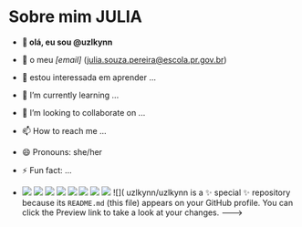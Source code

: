 # Sobre mim **JULIA**
- **👋 olá, eu sou @uzlkynn**
-  🫧 o meu *[email]* (julia.souza.pereira@escola.pr.gov.br)

- 📼 estou interessada em aprender   ...
- 🌱 I’m currently learning ...
- 💞️ I’m looking to collaborate on ...
- 📫 How to reach me ...
- 😄 Pronouns: she/her
- ⚡ Fun fact: ...
- ![](https://img.shields.io/badge/Codecov-F01F7A?style=for-the-badge&logo=Codecov&logoColor=white00) ![](https://img.shields.io/badge/Julia-9558B2?style=for-the-badge&logo=julia&logoColor=white) ![](https://img.shields.io/badge/Nintendo_Switch-E60012?style=for-the-badge&logo=nintendo-switch&logoColor=white) ![](https://img.shields.io/badge/Instagram-E4405F?style=for-the-badge&logo=instagram&logoColor=white) ![](https://img.shields.io/badge/TikTok-000000?style=for-the-badge&logo=tiktok&logoColor=white) ![](https://img.shields.io/badge/Tumblr-%2336465D.svg?&style=for-the-badge&logo=Tumblr&logoColor=white) ![](https://img.shields.io/badge/Spotify-1ED760?&style=for-the-badge&logo=spotify&logoColor=white) ![]( https://img.shields.io/badge/Netflix-E50914?style=for-the-badge&logo=netflix&logoColor=white) ![](
uzlkynn/uzlkynn is a ✨ special ✨ repository because its `README.md` (this file) appears on your GitHub profile.
You can click the Preview link to take a look at your changes.
--->
